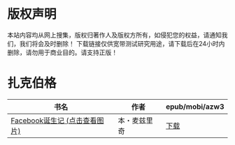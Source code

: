 # 版权声明

本站内容均从网上搜集，版权归著作人及版权方所有，如侵犯您的权益，请通知我们，我们将会及时删除！ 下载链接仅供宽带测试研究用途，请下载后在24小时内删除，请勿用于商业目的。请支持正版！

# 扎克伯格

| 书名 | 作者 | epub/mobi/azw3 |
| --- | --- | --- |
| [Facebook诞生记 (点击查看图片)](https://www.dushupai.com/attachment/2024/06/07/7fcb607fd7bd8484.jpg) | 本・麦兹里奇 | [下载](https://url89.ctfile.com/f/31084289-1357035721-c40b04?p=8866) |
